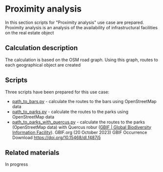 # Proximity analysis

In this section scripts for "Proximity analysis" use case are prepared. 
Proximity analysis is an analysis of the availability of infrastructural facilities on the real estate object

## Calculation description

The calculation is based on the OSM road graph. Using this graph, routes to each geographical object are created

## Scripts 

Three scripts have been prepared for this use case:

- [path_to_bars.py](path_to_bars.py) - calculate the routes to the bars using OpenStreetMap data
- [path_to_parks.py](path_to_parks.py) - calculate the routes to the parks using OpenStreetMap data
- [path_to_parks_with_quercus.py](path_to_parks_with_quercus.py) - calculate the routes to the parks (OpenStreetMap data) 
    with Quercus robur ([GBIF | Global Biodiversity Information Facility](https://www.gbif.org/)). GBIF.org (20 October 2023) GBIF Occurrence Download https://doi.org/10.15468/dl.f487j5


## Related materials

In progress